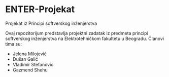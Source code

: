 # ENTER-Projekat
Projekat iz Principi softverskog inženjerstva

Ovaj repozitorijum predstavlja projektni zadatak iz predmeta principi softverskog inženjerstva na Elektrotehničkom fakultetu u Beogradu. Članovi tima su:

- Jelena Milojević
- Dušan Galić
- Vladimir Stefanovic
- Gazmend Shehu
